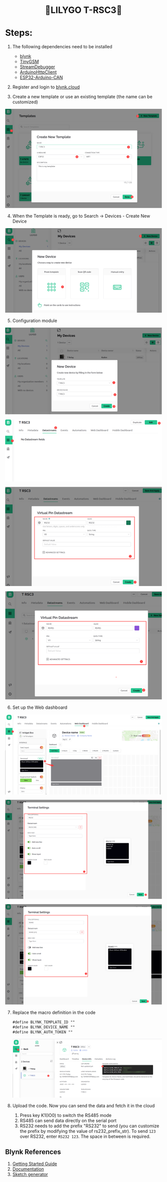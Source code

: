 <h1 align = "center">🌟LILYGO T-RSC3🌟</h1>

# Steps:
1. The following dependencies need to be installed
     - [blynk](https://github.com/blynkkk/blynk-library)
     - [TinyGSM](https://github.com/vshymanskyy/TinyGSM)
     - [StreamDebugger](https://github.com/vshymanskyy/StreamDebugger)
     - [ArduinoHttpClient](https://github.com/ricemices/ArduinoHttpClient)
     - [ESP32-Arduino-CAN](https://github.com/miwagner/ESP32-Arduino-CAN)

2. Register and login to [blynk.cloud](https://blynk.cloud/dashboard/login)
3. Create a new template or use an existing template (the name can be customized)

  ![Create Template](../../image/blynk/1-Create_Template-T-RSC3.png)

4. When the Template is ready, go to Search -> Devices - Create New Device

  ![Create Device](../../image/blynk/2-Create_device-T-RSC3.png)

5. Configuration module

  ![Configuration module](../../image/blynk/3-Configuration_module.png)

  ![Configuration module 1](../../image/blynk/3-1-Configuration_module.png)

  ![Configuration module 2](../../image/blynk/3-2-Configuration_module.png)

  ![Configuration module 3](../../image/blynk/3-3-Configuration_module.png)

6. Set up the Web dashboard 

  ![Dashboard 1](../../image/blynk/4-1-Dash_board.png)

  ![Dashboard 2](../../image/blynk/4-2-Dash_board.png)

  ![Dashboard 3](../../image/blynk/4-3-Dash_board.png)


7. Replace the macro definition in the code

    ```
    #define BLYNK_TEMPLATE_ID "" 
    #define BLYNK_DEVICE_NAME "" 
    #define BLYNK_AUTH_TOKEN ""
    ```

   ![RSC3 code](../../image/blynk/6-RSC3_code.png)

8. Upload the code. Now you can send the data and fetch it in the cloud
   1. Press key K1(IO0) to switch the RS485 mode
   2. RS485 can send data directly on the serial port
   3. RS232 needs to add the prefix "RS232" to send (you can customize the prefix by modifying the value of rs232_prefix_str). To send `123` over RS232, enter `RS232 123`. The space in between is required.

## Blynk References

1. [Getting Started Guide](https://www.blynk.cc/getting-started)
2. [Documentation](https://docs.blynk.io/en/blynk.apps/overview)
3. [Sketch generator](https://examples.blynk.cc/)
